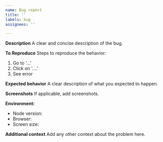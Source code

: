 ```yaml
---
name: Bug report
title: ''
labels: bug
assignees: ''

---
```


**Description**
A clear and concise description of the bug.

**To Reproduce**
Steps to reproduce the behavior:
1. Go to '...'
2. Click on '....'
3. See error

**Expected behavior**
A clear description of what you expected to happen.

**Screenshots**
If applicable, add screenshots.

**Environment:**
- Node version:
- Browser:
- Screen size:

**Additional context**
Add any other context about the problem here.